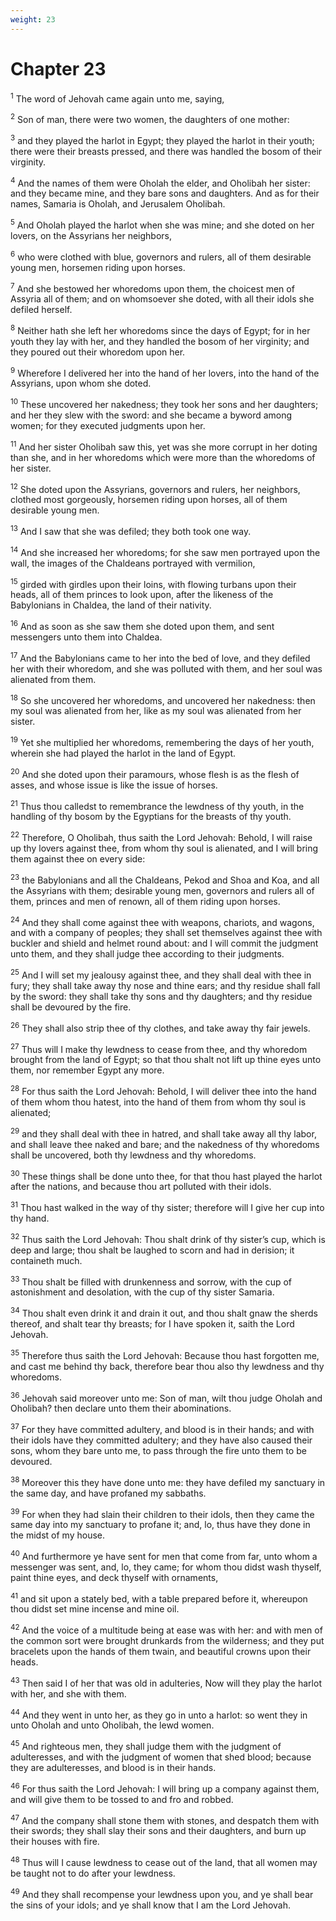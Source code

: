 ```yaml
---
weight: 23
---
```


# Chapter 23

<sup>1</sup> The word of Jehovah came again unto me, saying, 

<sup>2</sup> Son of man, there were two women, the daughters of one mother: 

<sup>3</sup> and they played the harlot in Egypt; they played the harlot in their youth; there were their breasts pressed, and there was handled the bosom of their virginity. 

<sup>4</sup> And the names of them were Oholah the elder, and Oholibah her sister: and they became mine, and they bare sons and daughters. And as for their names, Samaria is Oholah, and Jerusalem Oholibah. 

<sup>5</sup> And Oholah played the harlot when she was mine; and she doted on her lovers, on the Assyrians her neighbors, 

<sup>6</sup> who were clothed with blue, governors and rulers, all of them desirable young men, horsemen riding upon horses. 

<sup>7</sup> And she bestowed her whoredoms upon them, the choicest men of Assyria all of them; and on whomsoever she doted, with all their idols she defiled herself. 

<sup>8</sup> Neither hath she left her whoredoms since the days of Egypt; for in her youth they lay with her, and they handled the bosom of her virginity; and they poured out their whoredom upon her. 

<sup>9</sup> Wherefore I delivered her into the hand of her lovers, into the hand of the Assyrians, upon whom she doted. 

<sup>10</sup> These uncovered her nakedness; they took her sons and her daughters; and her they slew with the sword: and she became a byword among women; for they executed judgments upon her. 

<sup>11</sup> And her sister Oholibah saw this, yet was she more corrupt in her doting than she, and in her whoredoms which were more than the whoredoms of her sister. 

<sup>12</sup> She doted upon the Assyrians, governors and rulers, her neighbors, clothed most gorgeously, horsemen riding upon horses, all of them desirable young men. 

<sup>13</sup> And I saw that she was defiled; they both took one way. 

<sup>14</sup> And she increased her whoredoms; for she saw men portrayed upon the wall, the images of the Chaldeans portrayed with vermilion, 

<sup>15</sup> girded with girdles upon their loins, with flowing turbans upon their heads, all of them princes to look upon, after the likeness of the Babylonians in Chaldea, the land of their nativity. 

<sup>16</sup> And as soon as she saw them she doted upon them, and sent messengers unto them into Chaldea. 

<sup>17</sup> And the Babylonians came to her into the bed of love, and they defiled her with their whoredom, and she was polluted with them, and her soul was alienated from them. 

<sup>18</sup> So she uncovered her whoredoms, and uncovered her nakedness: then my soul was alienated from her, like as my soul was alienated from her sister. 

<sup>19</sup> Yet she multiplied her whoredoms, remembering the days of her youth, wherein she had played the harlot in the land of Egypt. 

<sup>20</sup> And she doted upon their paramours, whose flesh is as the flesh of asses, and whose issue is like the issue of horses. 

<sup>21</sup> Thus thou calledst to remembrance the lewdness of thy youth, in the handling of thy bosom by the Egyptians for the breasts of thy youth. 

<sup>22</sup> Therefore, O Oholibah, thus saith the Lord Jehovah: Behold, I will raise up thy lovers against thee, from whom thy soul is alienated, and I will bring them against thee on every side: 

<sup>23</sup> the Babylonians and all the Chaldeans, Pekod and Shoa and Koa, and all the Assyrians with them; desirable young men, governors and rulers all of them, princes and men of renown, all of them riding upon horses. 

<sup>24</sup> And they shall come against thee with weapons, chariots, and wagons, and with a company of peoples; they shall set themselves against thee with buckler and shield and helmet round about: and I will commit the judgment unto them, and they shall judge thee according to their judgments. 

<sup>25</sup> And I will set my jealousy against thee, and they shall deal with thee in fury; they shall take away thy nose and thine ears; and thy residue shall fall by the sword: they shall take thy sons and thy daughters; and thy residue shall be devoured by the fire. 

<sup>26</sup> They shall also strip thee of thy clothes, and take away thy fair jewels. 

<sup>27</sup> Thus will I make thy lewdness to cease from thee, and thy whoredom brought from the land of Egypt; so that thou shalt not lift up thine eyes unto them, nor remember Egypt any more. 

<sup>28</sup> For thus saith the Lord Jehovah: Behold, I will deliver thee into the hand of them whom thou hatest, into the hand of them from whom thy soul is alienated; 

<sup>29</sup> and they shall deal with thee in hatred, and shall take away all thy labor, and shall leave thee naked and bare; and the nakedness of thy whoredoms shall be uncovered, both thy lewdness and thy whoredoms. 

<sup>30</sup> These things shall be done unto thee, for that thou hast played the harlot after the nations, and because thou art polluted with their idols. 

<sup>31</sup> Thou hast walked in the way of thy sister; therefore will I give her cup into thy hand. 

<sup>32</sup> Thus saith the Lord Jehovah: Thou shalt drink of thy sister’s cup, which is deep and large; thou shalt be laughed to scorn and had in derision; it containeth much. 

<sup>33</sup> Thou shalt be filled with drunkenness and sorrow, with the cup of astonishment and desolation, with the cup of thy sister Samaria. 

<sup>34</sup> Thou shalt even drink it and drain it out, and thou shalt gnaw the sherds thereof, and shalt tear thy breasts; for I have spoken it, saith the Lord Jehovah. 

<sup>35</sup> Therefore thus saith the Lord Jehovah: Because thou hast forgotten me, and cast me behind thy back, therefore bear thou also thy lewdness and thy whoredoms. 

<sup>36</sup> Jehovah said moreover unto me: Son of man, wilt thou judge Oholah and Oholibah? then declare unto them their abominations. 

<sup>37</sup> For they have committed adultery, and blood is in their hands; and with their idols have they committed adultery; and they have also caused their sons, whom they bare unto me, to pass through the fire unto them to be devoured. 

<sup>38</sup> Moreover this they have done unto me: they have defiled my sanctuary in the same day, and have profaned my sabbaths. 

<sup>39</sup> For when they had slain their children to their idols, then they came the same day into my sanctuary to profane it; and, lo, thus have they done in the midst of my house. 

<sup>40</sup> And furthermore ye have sent for men that come from far, unto whom a messenger was sent, and, lo, they came; for whom thou didst wash thyself, paint thine eyes, and deck thyself with ornaments, 

<sup>41</sup> and sit upon a stately bed, with a table prepared before it, whereupon thou didst set mine incense and mine oil. 

<sup>42</sup> And the voice of a multitude being at ease was with her: and with men of the common sort were brought drunkards from the wilderness; and they put bracelets upon the hands of them twain, and beautiful crowns upon their heads. 

<sup>43</sup> Then said I of her that was old in adulteries, Now will they play the harlot with her, and she with them. 

<sup>44</sup> And they went in unto her, as they go in unto a harlot: so went they in unto Oholah and unto Oholibah, the lewd women. 

<sup>45</sup> And righteous men, they shall judge them with the judgment of adulteresses, and with the judgment of women that shed blood; because they are adulteresses, and blood is in their hands. 

<sup>46</sup> For thus saith the Lord Jehovah: I will bring up a company against them, and will give them to be tossed to and fro and robbed. 

<sup>47</sup> And the company shall stone them with stones, and despatch them with their swords; they shall slay their sons and their daughters, and burn up their houses with fire. 

<sup>48</sup> Thus will I cause lewdness to cease out of the land, that all women may be taught not to do after your lewdness. 

<sup>49</sup> And they shall recompense your lewdness upon you, and ye shall bear the sins of your idols; and ye shall know that I am the Lord Jehovah. 


